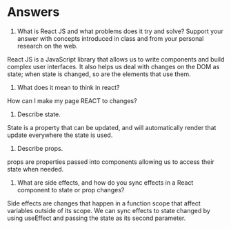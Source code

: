# Answers

1. What is React JS and what problems does it try and solve? Support your answer with concepts introduced in class and from your personal research on the web.

React JS is a JavaScript library that allows us to write components and build complex user interfaces. It also helps us deal with changes on the DOM as state; when state is changed, so are the elements that use them.

1. What does it mean to think in react?

How can I make my page REACT to changes?

1. Describe state.

State is a property that can be updated, and will automatically render that update everywhere the state is used.

1. Describe props.

props are properties passed into components allowing us to access their state when needed.

1. What are side effects, and how do you sync effects in a React component to state or prop changes?

Side effects are changes that happen in a function scope that affect variables outside of its scope. We can sync effects to state changed by using useEffect and passing the state as its second parameter.

